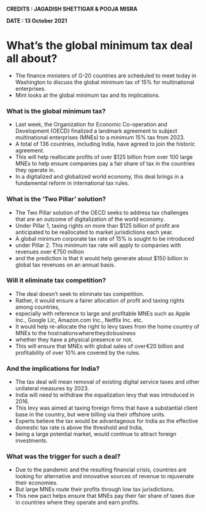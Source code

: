 **CREDITS : JAGADISH SHETTIGAR & POOJA MISRA**

**DATE : 13 October 2021**

# What’s the global minimum tax deal all about?
- The finance ministers of G-20 countries are scheduled to meet today in Washington to discuss the global minimum tax of 15% for multinational enterprises.
- Mint looks at the global minimum tax and its implications.

### What is the global minimum tax?
- Last week, the Organization for Economic Co-operation and Development (OECD) finalized a landmark agreement to subject multinational enterprises (MNEs) to a minimum 15% tax from 2023.
- A total of 136 countries, including India, have agreed to join the historic agreement.
- This will help reallocate profits of over $125 billion from over 100 large MNEs to help ensure companies pay a fair share of tax in the countries they operate in.
- In a digitalized and globalized world economy, this deal brings in a fundamental reform in international tax rules.

### What is the ‘Two Pillar’ solution?
- The Two Pillar solution of the OECD seeks to address tax challenges that are an outcome of digitalization of the world economy.
- Under Pillar 1, taxing rights on more than $125 billion of profit are anticipated to be reallocated to market jurisdictions each year.
- A global minimum corporate tax rate of 15% is sought to be introduced 
- under Pillar 2. This minimum tax rate will apply to companies with revenues over €750 million 
- and the prediction is that it would help generate about $150 billion in global tax revenues on an annual basis.

### Will it eliminate tax competition?
- The deal doesn’t seek to eliminate tax competition.
- Rather, it would ensure a fairer allocation of profit and taxing rights among countries,
- especially with reference to large and profitable MNEs such as Apple Inc., Google Llc, Amazon.com Inc., Netflix Inc. etc.
- It would help re-allocate the right to levy taxes from the home country of MNEs to the host nations where they do business
- whether they have a physical presence or not.
- This will ensure that MNEs with global sales of over €20 billion and profitability of over 10% are covered by the rules.

### And the implications for India?
- The tax deal will mean removal of existing digital service taxes and other unilateral measures by 2023.
- India will need to withdraw the equalization levy that was introduced in 2016.
- This levy was aimed at taxing foreign firms that have a substantial client base in the country, but were billing via their offshore units.
- Experts believe the tax would be advantageous for India as the effective domestic tax rate is above the threshold and India,
- being a large potential market, would continue to attract foreign investments.

### What was the trigger for such a deal?
- Due to the pandemic and the resulting financial crisis, countries are looking for alternative and innovative sources of revenue to rejuvenate their economies.
- But large MNEs route their profits through low tax jurisdictions.
- This new pact helps ensure that MNEs pay their fair share of taxes due in countries where they operate and earn profits.
